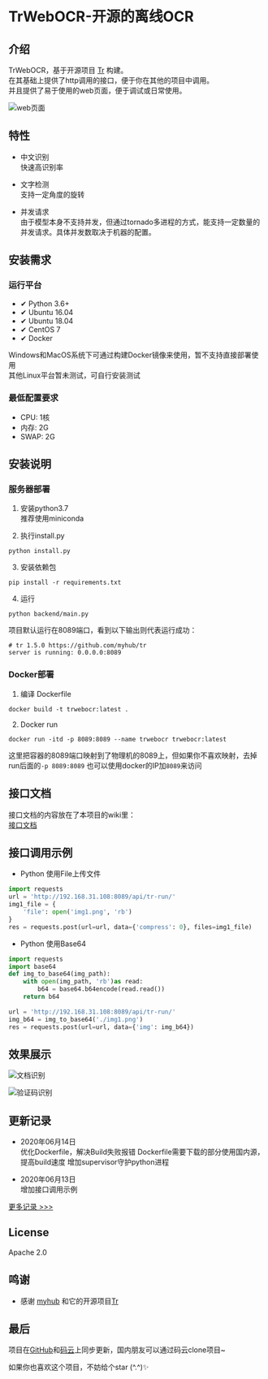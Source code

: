 # TrWebOCR-开源的离线OCR  

## 介绍
TrWebOCR，基于开源项目 [Tr](https://github.com/myhub/tr) 构建。  
在其基础上提供了http调用的接口，便于你在其他的项目中调用。  
并且提供了易于使用的web页面，便于调试或日常使用。   

![web页面](https://images.alisen39.com/20200517184619.png)  

## 特性
* 中文识别  
快速高识别率
 
* 文字检测  
支持一定角度的旋转  

* 并发请求  
由于模型本身不支持并发，但通过tornado多进程的方式，能支持一定数量的并发请求。具体并发数取决于机器的配置。


## 安装需求  
 
### 运行平台  
* ✔ Python 3.6+  
* ✔ Ubuntu 16.04
* ✔ ️Ubuntu 18.04
* ✔ CentOS 7   
* ✔ Docker   

Windows和MacOS系统下可通过构建Docker镜像来使用，暂不支持直接部署使用  
其他Linux平台暂未测试，可自行安装测试  

### 最低配置要求  
* CPU:    1核  
* 内存:    2G  
* SWAP:   2G  

## 安装说明  
### 服务器部署
1. 安装python3.7  
    推荐使用miniconda
    
2. 执行install.py  
```
python install.py
```  

3. 安装依赖包  
``` shell script
pip install -r requirements.txt
```  

4. 运行  
``` shell script
python backend/main.py
```  

项目默认运行在8089端口，看到以下输出则代表运行成功：  
```shell script
# tr 1.5.0 https://github.com/myhub/tr
server is running: 0.0.0.0:8089
```  

### Docker部署  
1. 编译 Dockerfile  
```shell script
docker build -t trwebocr:latest .
```  

2. Docker run  
```shell script  
docker run -itd -p 8089:8089 --name trwebocr trwebocr:latest 
```  

这里把容器的8089端口映射到了物理机的8089上，但如果你不喜欢映射，去掉run后面的`-p 8089:8089` 也可以使用docker的IP加`8089`来访问  

## 接口文档  
接口文档的内容放在了本项目的wiki里：  
[接口文档](https://github.com/alisen39/TrWebOCR/wiki/%E6%8E%A5%E5%8F%A3%E6%96%87%E6%A1%A3)    

## 接口调用示例  
* Python 使用File上传文件  
``` python
import requests
url = 'http://192.168.31.108:8089/api/tr-run/'
img1_file = {
    'file': open('img1.png', 'rb')
}
res = requests.post(url=url, data={'compress': 0}, files=img1_file)
```  

* Python 使用Base64  
``` python
import requests
import base64
def img_to_base64(img_path):
    with open(img_path, 'rb')as read:
        b64 = base64.b64encode(read.read())
    return b64
    
url = 'http://192.168.31.108:8089/api/tr-run/'
img_b64 = img_to_base64('./img1.png')
res = requests.post(url=url, data={'img': img_b64})
```



## 效果展示  

![文档识别](https://images.alisen39.com/20200501171943.png)  

![验证码识别](https://images.alisen39.com/20200501173211.png)

## 更新记录  

* 2020年06月14日  
    优化Dockerfile，解决Build失败报错
    Dockerfile需要下载的部分使用国内源，提高build速度
    增加supervisor守护python进程

* 2020年06月13日  
    增加接口调用示例  

[更多记录 >>>](https://github.com/alisen39/TrWebOCR/blob/master/updateHistory.md)  


## License  
Apache 2.0

## 鸣谢
* 感谢 [myhub](https://github.com/myhub) 和它的开源项目[Tr](https://github.com/myhub/tr) 

## 最后  
项目在[GitHub](https://github.com/alisen39/TrWebOCR)和[码云](https://gitee.com/alisen39/TrWebOCR)上同步更新，国内朋友可以通过码云clone项目~  
  
如果你也喜欢这个项目，不妨给个star (^.^)✨
